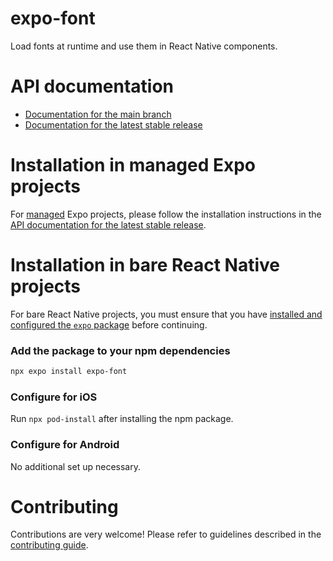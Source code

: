 # expo-font

Load fonts at runtime and use them in React Native components.

# API documentation

- [Documentation for the main branch](https://github.com/expo/expo/blob/main/docs/pages/versions/unversioned/sdk/font.mdx)
- [Documentation for the latest stable release](https://docs.expo.dev/versions/latest/sdk/font/)

# Installation in managed Expo projects

For [managed](https://docs.expo.dev/archive/managed-vs-bare/) Expo projects, please follow the installation instructions in the [API documentation for the latest stable release](https://docs.expo.dev/versions/latest/sdk/font/).

# Installation in bare React Native projects

For bare React Native projects, you must ensure that you have [installed and configured the `expo` package](https://docs.expo.dev/bare/installing-expo-modules/) before continuing.

### Add the package to your npm dependencies

```sh
npx expo install expo-font
```

### Configure for iOS

Run `npx pod-install` after installing the npm package.

### Configure for Android

No additional set up necessary.

# Contributing

Contributions are very welcome! Please refer to guidelines described in the [contributing guide](https://github.com/expo/expo#contributing).
